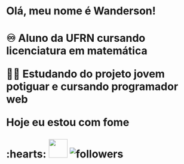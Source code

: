 <h1> Olá, meu nome é Wanderson! <h1>
<p> ♾️  Aluno da UFRN cursando licenciatura em matemática

🧑‍💻 Estudando do projeto jovem potiguar e cursando programador web


<p>
<p> Hoje eu estou com fome <p> :hearts:

<img src="https://cdn.jsdelivr.net/gh/devicons/devicon@latest/icons/javascript/javascript-original.svg" width = "50px" >

<img alt="followers" src="https://img.shields.io/github/followers/madushadhanushka?label=Followers&style=social">
          

